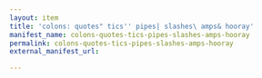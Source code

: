 ```yaml
---
layout: item
title: 'colons: quotes" tics'' pipes| slashes\ amps& hooray'
manifest_name: colons-quotes-tics-pipes-slashes-amps-hooray
permalink: colons-quotes-tics-pipes-slashes-amps-hooray
external_manifest_url: 

---
```

<!-- Add an essay or interpretive material below this line,
using HTML or markdown.  Do not modify this file above this line -->

